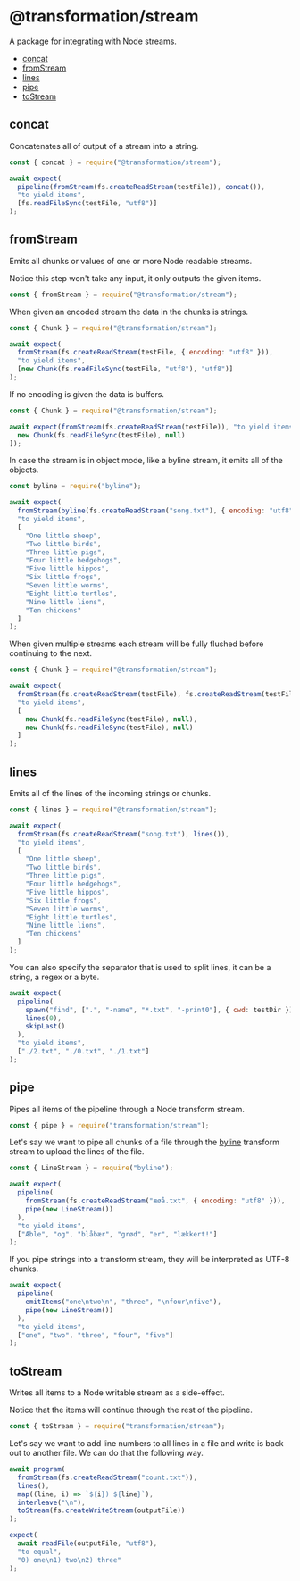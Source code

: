# @transformation/stream

A package for integrating with Node streams.

<!-- toc -->

- [concat](#concat)
- [fromStream](#fromstream)
- [lines](#lines)
- [pipe](#pipe)
- [toStream](#tostream)

<!-- tocstop -->

## concat

Concatenates all of output of a stream into a string.

```js
const { concat } = require("@transformation/stream");
```

```js
await expect(
  pipeline(fromStream(fs.createReadStream(testFile)), concat()),
  "to yield items",
  [fs.readFileSync(testFile, "utf8")]
);
```

## fromStream

Emits all chunks or values of one or more Node readable streams.

Notice this step won't take any input, it only outputs the given items.

```js
const { fromStream } = require("@transformation/stream");
```

When given an encoded stream the data in the chunks is strings.

```js
const { Chunk } = require("@transformation/stream");

await expect(
  fromStream(fs.createReadStream(testFile, { encoding: "utf8" })),
  "to yield items",
  [new Chunk(fs.readFileSync(testFile, "utf8"), "utf8")]
);
```

If no encoding is given the data is buffers.

```js
const { Chunk } = require("@transformation/stream");

await expect(fromStream(fs.createReadStream(testFile)), "to yield items", [
  new Chunk(fs.readFileSync(testFile), null)
]);
```

In case the stream is in object mode, like a byline stream, it emits all of the objects.

```js
const byline = require("byline");

await expect(
  fromStream(byline(fs.createReadStream("song.txt"), { encoding: "utf8" })),
  "to yield items",
  [
    "One little sheep",
    "Two little birds",
    "Three little pigs",
    "Four little hedgehogs",
    "Five little hippos",
    "Six little frogs",
    "Seven little worms",
    "Eight little turtles",
    "Nine little lions",
    "Ten chickens"
  ]
);
```

When given multiple streams each stream will be fully flushed before continuing
to the next.

```js
const { Chunk } = require("@transformation/stream");

await expect(
  fromStream(fs.createReadStream(testFile), fs.createReadStream(testFile)),
  "to yield items",
  [
    new Chunk(fs.readFileSync(testFile), null),
    new Chunk(fs.readFileSync(testFile), null)
  ]
);
```

## lines

Emits all of the lines of the incoming strings or chunks.

```js
const { lines } = require("@transformation/stream");
```

```js
await expect(
  fromStream(fs.createReadStream("song.txt"), lines()),
  "to yield items",
  [
    "One little sheep",
    "Two little birds",
    "Three little pigs",
    "Four little hedgehogs",
    "Five little hippos",
    "Six little frogs",
    "Seven little worms",
    "Eight little turtles",
    "Nine little lions",
    "Ten chickens"
  ]
);
```

You can also specify the separator that is used to split lines, it can be a
string, a regex or a byte.

```js
await expect(
  pipeline(
    spawn("find", [".", "-name", "*.txt", "-print0"], { cwd: testDir }),
    lines(0),
    skipLast()
  ),
  "to yield items",
  ["./2.txt", "./0.txt", "./1.txt"]
);
```

## pipe

Pipes all items of the pipeline through a Node transform stream.

```js
const { pipe } = require("transformation/stream");
```

Let's say we want to pipe all chunks of a file through the
[byline](https://www.npmjs.com/package/byline) transform stream to upload the
lines of the file.

```js
const { LineStream } = require("byline");

await expect(
  pipeline(
    fromStream(fs.createReadStream("æøå.txt", { encoding: "utf8" })),
    pipe(new LineStream())
  ),
  "to yield items",
  ["Æble", "og", "blåbær", "grød", "er", "lækkert!"]
);
```

If you pipe strings into a transform stream, they will be interpreted as UTF-8 chunks.

```js
await expect(
  pipeline(
    emitItems("one\ntwo\n", "three", "\nfour\nfive"),
    pipe(new LineStream())
  ),
  "to yield items",
  ["one", "two", "three", "four", "five"]
);
```

## toStream

Writes all items to a Node writable stream as a side-effect.

Notice that the items will continue through the rest of the pipeline.

```js
const { toStream } = require("transformation/stream");
```

Let's say we want to add line numbers to all lines in a file and write is back
out to another file. We can do that the following way.

```js
await program(
  fromStream(fs.createReadStream("count.txt")),
  lines(),
  map((line, i) => `${i}) ${line}`),
  interleave("\n"),
  toStream(fs.createWriteStream(outputFile))
);

expect(
  await readFile(outputFile, "utf8"),
  "to equal",
  "0) one\n1) two\n2) three"
);
```

